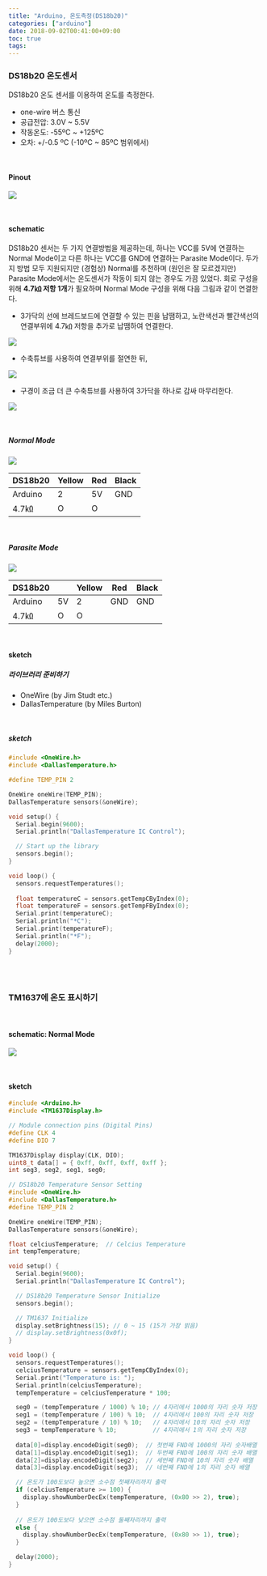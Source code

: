```yaml
---
title: "Arduino, 온도측정(DS18b20)"
categories: ["arduino"]
date: 2018-09-02T00:41:00+09:00
toc: true
tags:
---
```


### DS18b20 온도센서

DS18b20 온도 센서를 이용하여 온도를 측정한다. 

- one-wire 버스 통신
- 공급전압: 3.0V ~ 5.5V
- 작동온도: -55ºC ~ +125ºC
- 오차: +/-0.5 ºC (-10ºC ~ 85ºC 범위에서)

<br>

#### Pinout

![](/image/DS18b20.png)

<br>

#### schematic
DS18b20 센서는 두 가지 연결방법을 제공하는데, 하나는 VCC를 5V에 연결하는 Normal Mode이고 다른 하나는 VCC를 GND에 연결하는 Parasite Mode이다. 두가지 방법 모두 지원되지만 (경험상) Normal를 추천하며 (원인은 잘 모르겠지만) Parasite Mode에서는 온도센서가 작동이 되지 않는 경우도 가끔 있었다. 회로 구성을 위해 **4.7㏀ 저항 1개**가 필요하며 Normal Mode 구성을 위해 다음 그림과 같이 연결한다.

* 3가닥의 선에 브레드보드에 연결할 수 있는 핀을 납땜하고, 노란색선과 빨간색선의 연결부위에 4.7㏀ 저항을 추가로 납땜하여 연결한다.

![](/image/ESP32-DS18b20-R01.png)

* 수축튜브를 사용하여 연결부위를 절연한 뒤,

![](/image/ESP32-DS18b20-R02.png)

* 구경이 조금 더 큰 수축튜브를 사용하여 3가닥을 하나로 감싸 마무리한다.

![](/image/ESP32-DS18b20-R03.png)

<br>

##### Normal Mode

![](/image/ds18b20-temperature-normal-mode.png)

| DS18b20 | Yellow | Red  | Black |
| ------- | ------ | ---- | ----- |
| Arduino | 2      | 5V   | GND   |
| 4.7㏀   | O      | O    |       |

<br>

##### Parasite Mode

![](/image/ds18b20-temperature.png)

| DS18b20 |      | Yellow | Red  | Black |
| ------- | ---- | ------ | ---- | ----- |
| Arduino | 5V   | 2      | GND  | GND   |
| 4.7㏀   | O    | O      |      |       |

<br>

#### sketch

##### 라이브러리 준비하기

*   OneWire (by Jim Studt etc.)
*   DallasTemperature (by Miles Burton)

<br>

##### sketch

```C++
#include <OneWire.h>
#include <DallasTemperature.h>

#define TEMP_PIN 2

OneWire oneWire(TEMP_PIN);
DallasTemperature sensors(&oneWire);

void setup() {
  Serial.begin(9600);  
  Serial.println("DallasTemperature IC Control");

  // Start up the library
  sensors.begin();
}

void loop() {
  sensors.requestTemperatures();
 
  float temperatureC = sensors.getTempCByIndex(0);
  float temperatureF = sensors.getTempFByIndex(0);
  Serial.print(temperatureC);
  Serial.println("*C");
  Serial.print(temperatureF);
  Serial.println("*F");
  delay(2000);
}
```

<br>

<br>


### TM1637에 온도 표시하기

<br>

#### schematic: Normal Mode
![](/image/ds18b20-temperature-normal-mode-tm1637.png)

<br>

#### sketch
```C++
#include <Arduino.h>
#include <TM1637Display.h>

// Module connection pins (Digital Pins)
#define CLK 4
#define DIO 7

TM1637Display display(CLK, DIO);
uint8_t data[] = { 0xff, 0xff, 0xff, 0xff };
int seg3, seg2, seg1, seg0;

// DS18b20 Temperature Sensor Setting
#include <OneWire.h>
#include <DallasTemperature.h>
#define TEMP_PIN 2

OneWire oneWire(TEMP_PIN);
DallasTemperature sensors(&oneWire);

float celciusTemperature;  // Celcius Temperature
int tempTemperature;

void setup() {
  Serial.begin(9600);  
  Serial.println("DallasTemperature IC Control");

  // DS18b20 Temperature Sensor Initialize
  sensors.begin();

  // TM1637 Initialize
  display.setBrightness(15); // 0 ~ 15 (15가 가장 밝음)
  // display.setBrightness(0x0f);
}

void loop() {
  sensors.requestTemperatures();
  celciusTemperature = sensors.getTempCByIndex(0);
  Serial.print("Temperature is: ");
  Serial.println(celciusTemperature);
  tempTemperature = celciusTemperature * 100;

  seg0 = (tempTemperature / 1000) % 10; // 4자리에서 1000의 자리 숫자 저장
  seg1 = (tempTemperature / 100) % 10;  // 4자리에서 100의 자리 숫자 저장
  seg2 = (tempTemperature / 10) % 10;   // 4자리에서 10의 자리 숫자 저장
  seg3 = tempTemperature % 10;          // 4자리에서 1의 자리 숫자 저장
    
  data[0]=display.encodeDigit(seg0);  // 첫번째 FND에 1000의 자리 숫자배열
  data[1]=display.encodeDigit(seg1);  // 두번째 FND에 100의 자리 숫자 배열
  data[2]=display.encodeDigit(seg2);  // 세번째 FND에 10의 자리 숫자 배열
  data[3]=display.encodeDigit(seg3);  // 네번째 FND에 1의 자리 숫자 배열

  // 온도가 100도보다 높으면 소수점 첫째자리까지 출력
  if (celciusTemperature >= 100) {
    display.showNumberDecEx(tempTemperature, (0x80 >> 2), true);
  }
  
  // 온도가 100도보다 낮으면 소수점 둘째자리까지 출력
  else {
    display.showNumberDecEx(tempTemperature, (0x80 >> 1), true);
  }

  delay(2000);
}
```

